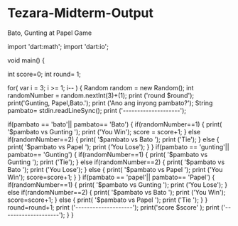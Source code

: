 # Tezara-Midterm-Output
Bato, Gunting at Papel Game

import 'dart:math';
import 'dart:io'; 



void main() {


int score=0;
int round= 1;

for( var i = 3; i >= 1; i-- ) 
{
Random random = new Random();
int randomNumber = random.nextInt(3)+(1); 
print ('round $round');
print('Gunting, Papel,Bato.');
print ('Ano ang inyong pambato?');
String pambato= stdin.readLineSync(); 
print ('--------------------');

   if(pambato == 'bato'|| pambato== 'Bato')
      {
        if(randomNumber==1)
        {
         print( '$pambato vs Gunting ');
          print ('You Win');
          score = score+1;
        }
        else if(randomNumber==2)
        {
          print( '$pambato vs Bato ');
          print ('Tie');
        }
        else
        {
          print( '$pambato vs Papel ');
          print ('You Lose');
        }
      }
  if(pambato == 'gunting'|| pambato== 'Gunting')
      {
        if(randomNumber==1)
        {
          print( '$pambato vs Gunting ');
          print ('Tie');
        }
        else if(randomNumber==2)
        {
          print( '$pambato vs Bato ');
          print ('You Lose');
        }
        else
        {
          print( '$pambato vs Papel ');
          print ('You Win');
          score=score+1;
        }
      }
if(pambato == 'papel'|| pambato== 'Papel')
      {
        if(randomNumber==1)
        {
          print( '$pambato vs Gunting ');
          print ('You Lose');
        }
        else if(randomNumber==2)
        {
          print( '$pambato vs Bato ');
          print ('You Win');
          score=score+1;
        }
        else
        {
          print( '$pambato vs Papel ');
          print ('Tie ');
        }
      }  
round=round+1;
print ('--------------------');
print('score $score' );
print ('--------------------');
}
}
